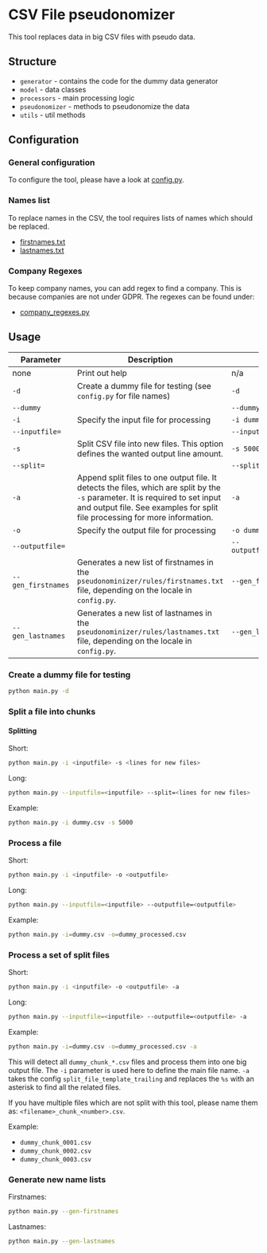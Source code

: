 # CSV File pseudonomizer

This tool replaces data in big CSV files with pseudo data.

## Structure

- `generator` - contains the code for the dummy data generator
- `model` - data classes
- `processors` - main processing logic
- `pseudonomizer` - methods to pseudonomize the data
- `utils` - util methods

## Configuration

### General configuration
To configure the tool, please have a look at [config.py](config.py).

### Names list
To replace names in the CSV, the tool requires lists of names which should be replaced.
- [firstnames.txt](pseudonomizer/rules/firstnames.txt)
- [lastnames.txt](pseudonomizer/rules/lastnames.txt)

### Company Regexes
To keep company names, you can add regex to find a company.
This is because companies are not under GDPR.
The regexes can be found under:
- [company_regexes.py](pseudonomizer/rules/company_regexes.py)

## Usage

| Parameter | Description | Example |
| --- | --- | --- |
| none | Print out help | n/a |
| `-d` | Create a dummy file for testing (see `config.py` for file names) | `-d` |
| `--dummy` | | `--dummy` |
| `-i` | Specify the input file for processing | `-i dummy.csv` |
| `--inputfile=` | | `--inputfile=dummy.csv` |
| `-s` | Split CSV file into new files. This option defines the wanted output line amount. | `-s 5000` |
| `--split=` | | `--split=5000` |
| `-a` | Append split files to one output file. It detects the files, which are split by the `-s` parameter. It is required to set input and output file. See examples for split file processing for more information.| `-a` |
| `-o` | Specify the output file for processing | `-o dummy_processed.csv` |
| `--outputfile=` | | `--outputfile=dummy_processed.csv` |
| `--gen_firstnames` | Generates a new list of firstnames in the `pseudonominizer/rules/firstnames.txt` file, depending on the locale in `config.py`. | `--gen_firstnames` |
| `--gen_lastnames` | Generates a new list of lastnames in the `pseudonominizer/rules/lastnames.txt` file, depending on the locale in `config.py`. | `--gen_lastnames` |

### Create a dummy file for testing

```bash
python main.py -d
```

### Split a file into chunks

#### Splitting
Short:
```bash
python main.py -i <inputfile> -s <lines for new files>
```

Long:
```bash
python main.py --inputfile=<inputfile> --split=<lines for new files>
```

Example:
```bash
python main.py -i dummy.csv -s 5000
```


### Process a file

Short:
```bash
python main.py -i <inputfile> -o <outputfile>
```

Long:
```bash
python main.py --inputfile=<inputfile> --outputfile=<outputfile>
```

Example:
```bash
python main.py -i=dummy.csv -o=dummy_processed.csv
```

### Process a set of split files

Short:
```bash
python main.py -i <inputfile> -o <outputfile> -a
```

Long:
```bash
python main.py --inputfile=<inputfile> --outputfile=<outputfile> -a
```

Example:
```bash
python main.py -i=dummy.csv -o=dummy_processed.csv -a
```
This will detect all `dummy_chunk_*.csv` files and process them into one big output file.
The `-i` parameter is used here to define the main file name.
`-a` takes the config `split_file_template_trailing` and replaces the `%s` with an asterisk to find all the related files.

If you have multiple files which are not split with this tool, please name them as:
`<filename>_chunk_<number>.csv`.

Example:
- `dummy_chunk_0001.csv`
- `dummy_chunk_0002.csv`
- `dummy_chunk_0003.csv`

### Generate new name lists

Firstnames:
```bash
python main.py --gen-firstnames
```

Lastnames:
```bash
python main.py --gen-lastnames
```
